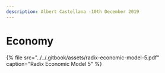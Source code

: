 ```yaml
---
description: Albert Castellana -10th December 2019
---
```


# Economy

{% file src="../../.gitbook/assets/radix-economic-model-5.pdf" caption="Radix Economic Model 5" %}



